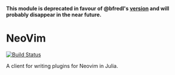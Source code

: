 **This module is deprecated in favour of @bfredl's [version](https://github.com/bfredl/Neovim.jl) and will probably disappear in the near future.** 

# NeoVim

[![Build Status](https://travis-ci.org/Sean1708/NeoVim.jl.svg?branch=master)](https://travis-ci.org/Sean1708/NeoVim.jl)

A client for writing plugins for Neovim in Julia.
